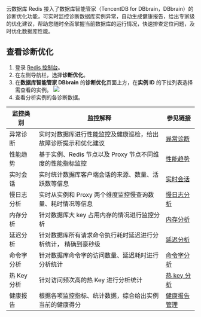 
云数据库 Redis 接入了数据库智能管家（TencentDB for DBbrain，DBbrain）的诊断优化功能，可实时监控诊断数据库实例异常，自动生成健康报告，给出专家级的优化建议，帮助您随时全面掌握当前数据库的运行情况，快速排查定位问题，及时优化数据库性能。

## 查看诊断优化

1. 登录 [Redis 控制台](https://console.cloud.tencent.com/redis)。
2. 在左侧导航栏，选择**诊断优化**。
3. 在**数据库智能管家 DBbrain** 的**诊断优化**页面上方，在**实例 ID** 的下拉列表选择需查看的实例。
![](https://qcloudimg.tencent-cloud.cn/raw/778da6f626aebcb12776f831020b3220.png)
4. 查看分析实例的各诊断数据。
<table>
<thead><tr><th>监控类别</th><th>监控解释</th><th>参见链接</th></tr></thead>
<tbody><tr>
<td>异常诊断</td>
<td>实时对数据库进行性能监控及健康巡检，给出故障诊断提示和优化建议</td>
<td><a href="https://cloud.tencent.com/document/product/239/73488">异常诊断</a></td></tr>
<tr>
<td>性能趋势</td>
<td>基于实例、Redis 节点以及 Proxy 节点不同维度的性能指标监控</td>
<td><a href="https://cloud.tencent.com/document/product/239/73517">性能趋势</a></td></tr>
<tr>
<td>实时会话</td>
<td>实时统计数据库客户端会话的来源、数量、活跃数等信息</td>
<td><a href="https://cloud.tencent.com/document/product/239/73518">实时会话</a></td></tr>
<tr>
<td>慢日志分析</td>
<td>实时从实例和 Proxy 两个维度监控慢查询数量、耗时情况等信息</td>
<td><a href="https://cloud.tencent.com/document/product/239/73523">慢日志分析</a></td></tr>
<tr>
<td>内存分析</td>
<td>针对数据库大 key 占用内存的情况进行监控分析</td>
<td><a href="https://cloud.tencent.com/document/product/239/73524">内存分析</a></td></tr>
<tr>
<td>延迟分析</td>
<td>针对数据库所有请求命令执行耗时延迟进行分析统计， 精确到豪秒级</td>
<td><a href="https://cloud.tencent.com/document/product/239/73550">延迟分析</a></td></tr>
<tr>
<td>命令字分析</td>
<td>针对数据库命令字的访问数量、延迟耗时进行分析统计</td>
<td><a href="https://cloud.tencent.com/document/product/239/73547">命令字分析</a></td></tr>
<tr>
<td>热 Key 分析</td>
<td>针对访问频次高的热 Key 进行分析统计</td>
<td><a href="https://cloud.tencent.com/document/product/239/73560">热 key 分析</a></td></tr>
<tr>
<td>健康报告</td>
<td>根据各项监控指标、统计数据，综合给出实例当前的健康得分</td>
<td><a href="https://cloud.tencent.com/document/product/1130/39058">健康报告管理</a></td></tr>
</tbody></table>

